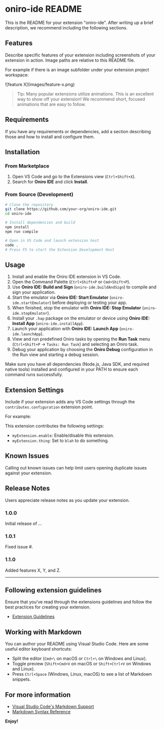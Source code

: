 # oniro-ide README

This is the README for your extension "oniro-ide". After writing up a brief description, we recommend including the following sections.

## Features

Describe specific features of your extension including screenshots of your extension in action. Image paths are relative to this README file.

For example if there is an image subfolder under your extension project workspace:

\!\[feature X\]\(images/feature-x.png\)

> Tip: Many popular extensions utilize animations. This is an excellent way to show off your extension! We recommend short, focused animations that are easy to follow.

## Requirements

If you have any requirements or dependencies, add a section describing those and how to install and configure them.

## Installation

### From Marketplace

1. Open VS Code and go to the Extensions view (`Ctrl+Shift+X`).
2. Search for **Oniro IDE** and click **Install**.

### From Source (Development)

```bash
# Clone the repository
git clone https://github.com/your-org/oniro-ide.git
cd oniro-ide

# Install dependencies and build
npm install
npm run compile

# Open in VS Code and launch extension host
code .
# Press F5 to start the Extension Development Host
```

## Usage

1. Install and enable the Oniro IDE extension in VS Code.
2. Open the Command Palette (`Ctrl+Shift+P` or `Cmd+Shift+P`).
4. Use **Oniro IDE: Build and Sign** (`oniro-ide.buildAndSign`) to compile and sign your application.
5. Start the emulator via **Oniro IDE: Start Emulator** (`oniro-ide.startEmulator`) before deploying or testing your app.
6. When finished, stop the emulator with **Oniro IDE: Stop Emulator** (`oniro-ide.stopEmulator`).
7. Install your `.hap` package on the emulator or device using **Oniro IDE: Install App** (`oniro-ide.installApp`).
8. Launch your application with **Oniro IDE: Launch App** (`oniro-ide.launchApp`).
9. View and run predefined Oniro tasks by opening the **Run Task** menu (`Ctrl+Shift+P` → `Tasks: Run Task`) and selecting an Oniro task.
10. Debug your application by choosing the **Oniro Debug** configuration in the Run view and starting a debug session.

Make sure you have all dependencies (Node.js, Java SDK, and required native tools) installed and configured in your PATH to ensure each command runs successfully.

## Extension Settings

Include if your extension adds any VS Code settings through the `contributes.configuration` extension point.

For example:

This extension contributes the following settings:

* `myExtension.enable`: Enable/disable this extension.
* `myExtension.thing`: Set to `blah` to do something.

## Known Issues

Calling out known issues can help limit users opening duplicate issues against your extension.

## Release Notes

Users appreciate release notes as you update your extension.

### 1.0.0

Initial release of ...

### 1.0.1

Fixed issue #.

### 1.1.0

Added features X, Y, and Z.

---

## Following extension guidelines

Ensure that you've read through the extensions guidelines and follow the best practices for creating your extension.

* [Extension Guidelines](https://code.visualstudio.com/api/references/extension-guidelines)

## Working with Markdown

You can author your README using Visual Studio Code. Here are some useful editor keyboard shortcuts:

* Split the editor (`Cmd+\` on macOS or `Ctrl+\` on Windows and Linux).
* Toggle preview (`Shift+Cmd+V` on macOS or `Shift+Ctrl+V` on Windows and Linux).
* Press `Ctrl+Space` (Windows, Linux, macOS) to see a list of Markdown snippets.

## For more information

* [Visual Studio Code's Markdown Support](http://code.visualstudio.com/docs/languages/markdown)
* [Markdown Syntax Reference](https://help.github.com/articles/markdown-basics/)

**Enjoy!**
